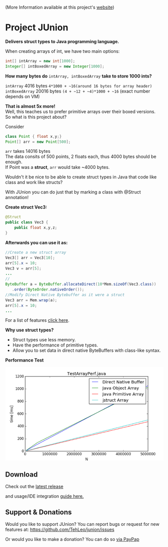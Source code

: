 (More Information available at this project's [website](https://tehleo.github.io/junion/))
# Project JUnion

**Delivers struct types to Java programming language.** 

When creating arrays of int, we have two main options:
```java
int[] intArray = new int[1000];  
Integer[] intBoxedArray = new Integer[1000];
```
**How many bytes do** ```intArray, intBoxedArray``` **take to store 1000 ints?**

```intArray``` 4016 bytes ```4*1000 + ~16(around 16 bytes for array header)``` <br>
```intBoxedArray``` 20016 bytes ```(4 + ~12 + ~4)*1000 + ~16``` (exact number depends on VM)

**That is almost 5x more!** <br>
Well, this teaches us to prefer primitive arrays over their boxed versions. <br>
So what is this project about?

Consider
```java
class Point { float x,y;}
Point[] arr = new Point[500];
```
```arr``` takes 14016 bytes <br>
The data consits of 500 points, 2 floats each, thus 4000 bytes should be enough.<br>
If Point was a **struct**, ```arr``` would take ~4000 bytes.

Wouldn't it be nice to be able to create struct types in Java that code like class and work like structs?

With JUnion you can do just that by marking a class with @Struct annotation!

**Create struct Vec3:**

```java
@Struct
public class Vec3 {
    public float x,y,z;
}
```

**Afterwards you can use it as:**

```java
//Create a new struct array
Vec3[] arr = Vec3[10];
arr[5].x = 10;
Vec3 v = arr[5];
...
//
ByteBuffer a = ByteBuffer.allocateDirect(10*Mem.sizeOf(Vec3.class))
   .order(ByteOrder.nativeOrder());
//Modify Direct Native Bytebuffer as it were a struct
Vec3 arr = Mem.wrap(a);
arr[5].x = 10;
...
```

For a list of features [click here](https://tehleo.github.io/junion/features.html).

**Why use struct types?**

* Struct types use less memory.
* Have the performance of primitive types.
* Allow you to set data in direct native ByteBuffers with class-like syntax.

**Performance Test**

![alt text](docs/testarrayperf75.png)

## Download

Check out the [latest release](https://github.com/TehLeo/junion/releases)

and usage/IDE integration [guide here.](https://tehleo.github.io/junion/install.html)

## Support & Donations

Would you like to support JUnion? You can report bugs or request for new features at: https://github.com/TehLeo/junion/issues

Or would you like to make a donation?
You can do so [via PayPap](https://www.paypal.me/JurajPapp)

